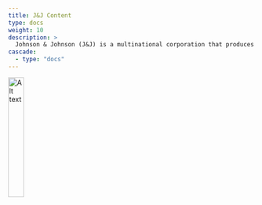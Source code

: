 ```yaml
---
title: J&J Content
type: docs
weight: 10
description: >
  Johnson & Johnson (J&J) is a multinational corporation that produces medical devices and pharmaceuticals, and owns many consumer brands. Here are some of my experiences with the company.
cascade:
  - type: "docs"
---
```


<img src="/images/J&J%20Picture.jpeg" alt="Alt text" style="width:25%;"/>
